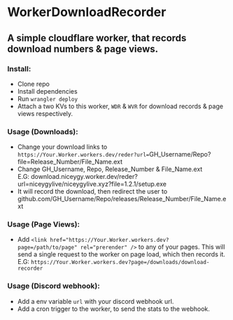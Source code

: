 # WorkerDownloadRecorder
## A simple cloudflare worker, that records download numbers & page views.
### Install:
-  Clone repo 
- Install dependencies
- Run `wrangler deploy`
- Attach a two KVs to this worker, `WDR` & `WVR` for download records & page views respectively.
 
 ### Usage (Downloads):
 - Change your download links to `https://Your.Worker.workers.dev/reder?url=`GH_Username/Repo?file=Release_Number/File_Name.ext<br>
- Change GH_Username, Repo, Release_Number & File_Name.ext <br>
 E.G: download.niceygy.worker.dev/reder?url=niceygylive/niceygylive.xyz?file=1.2.1/setup.exe
 - It will record the download, then redirect the user to github.com/GH_Username/Repo/releases/Release_Number/File_Name.ext

### Usage (Page Views):
- Add `<link href="https://Your.Worker.workers.dev?page=/path/to/page" rel="prerender" />` to any of your pages. This will send a single request to the worker on page load, which then records it.
E.G: `https://Your.Worker.workers.dev?page=/downloads/download-recorder`


### Usage (Discord webhook):
- Add a env variable `url` with your discord webhook url.
- Add a cron trigger to the worker, to send the stats to the webhook.